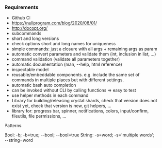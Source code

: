 
### Requirements

 - Github CI
 - https://nullprogram.com/blog/2020/08/01/
 - http://docopt.org/
 - subcommands
 - short and long versions
 - check options short and long names for uniqueness
 - simple commands: just a closure with all args + remaining args as param
 - automatic convert parameters and validate them (int, inclusion in list, ...)
 - command validation (validate all parameters together)
 - automatic documentation (man, --help, html reference)
 - inspectable model
 - reusable/embeddable components. e.g. include the same set of
   commands in multiple places but with different settings.
 - automatic bash auto completion
 - can be invoked without CLI by calling functions => easy to test
 - use helper methods in each command
 - Library for building/releasing crystal shards, check that version does not exist yet, check that version is new, git helpers, ...
 - library for: progress bar, spinner, notifications, colors, input/confirm, fileutils, file permissions, ...

Patterns

Bool: -b; -b=true; --bool; --bool=true
String: -s=word; -s='multiple words'; --string=word


